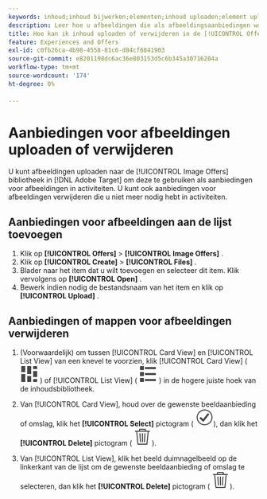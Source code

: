 ```yaml
---
keywords: inhoud;inhoud bijwerken;elementen;inhoud uploaden;element uploaden;inhoud verwijderen
description: Leer hoe u afbeeldingen die als afbeeldingsaanbiedingen worden gebruikt, kunt uploaden of verwijderen.
title: Hoe kan ik inhoud uploaden of verwijderen in de [!UICONTROL Offers] -bibliotheek?
feature: Experiences and Offers
exl-id: c0fb26ca-4b98-4558-81c6-d84cf6841903
source-git-commit: e8201198dc6ac36e803153d5c6b345a30716204a
workflow-type: tm+mt
source-wordcount: '174'
ht-degree: 0%

---
```


# Aanbiedingen voor afbeeldingen uploaden of verwijderen

U kunt afbeeldingen uploaden naar de [!UICONTROL Image Offers] bibliotheek in [!DNL Adobe Target] om deze te gebruiken als aanbiedingen voor afbeeldingen in activiteiten. U kunt ook aanbiedingen voor afbeeldingen verwijderen die u niet meer nodig hebt in activiteiten.

## Aanbiedingen voor afbeeldingen aan de lijst toevoegen

1. Klik op **[!UICONTROL Offers]** > **[!UICONTROL Image Offers]** .
1. Klik op **[!UICONTROL Create]** > **[!UICONTROL Files]** .
1. Blader naar het item dat u wilt toevoegen en selecteer dit item. Klik vervolgens op **[!UICONTROL Open]** .
1. Bewerk indien nodig de bestandsnaam van het item en klik op **[!UICONTROL Upload]** .

## Aanbiedingen of mappen voor afbeeldingen verwijderen

1. (Voorwaardelijk) om tussen [!UICONTROL Card View] en [!UICONTROL List View] van een knevel te voorzien, klik [!UICONTROL Card View] ( ![&#x200B; pictogram van de de meningsmening van de Kaart &#x200B;](/help/main/assets/icons/ViewCard.svg) ) of [!UICONTROL List View] ( ![&#x200B; pictogram van de de meningsmening van de Lijst &#x200B;](/help/main/assets/icons/ViewList.svg) ) in de hogere juiste hoek van de inhoudsbibliotheek.

1. Van [!UICONTROL Card View], houd over de gewenste beeldaanbieding of omslag, klik het **[!UICONTROL Select]** pictogram ( ![&#x200B; Uitgezochte pictogram &#x200B;](/help/main/assets/icons/CheckmarkCircleOutline.svg)), dan klik het **[!UICONTROL Delete]** pictogram ( ![&#x200B; pictogram van de Schrapping &#x200B;](/help/main/assets/icons/DeleteOutline.svg)).

1. Van [!UICONTROL List View], klik het beeld duimnagelbeeld op de linkerkant van de lijst om de gewenste beeldaanbieding of omslag te selecteren, dan klik het **[!UICONTROL Delete]** pictogram ( ![&#x200B; pictogram van de Schrapping &#x200B;](/help/main/assets/icons/DeleteOutline.svg)).
